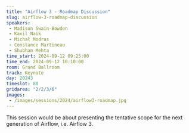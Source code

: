 ```yaml
---
title: "Airflow 3 - Roadmap Discussion"
slug: airflow-3-roadmap-discussion
speakers:
 - Madison Swain-Bowden
 - Kaxil Naik
 - Michał Modras
 - Constance Martineau
 - Shubham Mehta
time_start: 2024-09-12 09:25:00
time_end: 2024-09-12 10:10:00
room: Grand Ballroom
track: Keynote
day: 20243
timeslot: 80
gridarea: "2/2/3/6"
images: 
 - /images/sessions/2024/airflow3-roadmap.jpg
---
```


This session would be about presenting the tentative scope for the next generation of Airflow, i.e. Airflow 3.